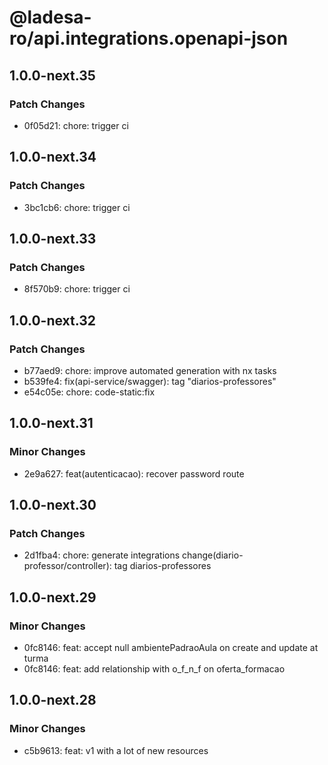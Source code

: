 # @ladesa-ro/api.integrations.openapi-json

## 1.0.0-next.35

### Patch Changes

- 0f05d21: chore: trigger ci

## 1.0.0-next.34

### Patch Changes

- 3bc1cb6: chore: trigger ci

## 1.0.0-next.33

### Patch Changes

- 8f570b9: chore: trigger ci

## 1.0.0-next.32

### Patch Changes

- b77aed9: chore: improve automated generation with nx tasks
- b539fe4: fix(api-service/swagger): tag "diarios-professores"
- e54c05e: chore: code-static:fix

## 1.0.0-next.31

### Minor Changes

- 2e9a627: feat(autenticacao): recover password route

## 1.0.0-next.30

### Patch Changes

- 2d1fba4: chore: generate integrations
  change(diario-professor/controller): tag diarios-professores

## 1.0.0-next.29

### Minor Changes

- 0fc8146: feat: accept null ambientePadraoAula on create and update at turma
- 0fc8146: feat: add relationship with o_f_n_f on oferta_formacao

## 1.0.0-next.28

### Minor Changes

- c5b9613: feat: v1 with a lot of new resources
